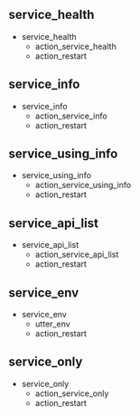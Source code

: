 ## service_health
* service_health
  - action_service_health
  - action_restart
  
## service_info
* service_info
  - action_service_info
  - action_restart
  
## service_using_info
* service_using_info
  - action_service_using_info
  - action_restart
  
## service_api_list
* service_api_list
  - action_service_api_list
  - action_restart
  
## service_env
* service_env
  - utter_env
  - action_restart

## service_only
* service_only
  - action_service_only
  - action_restart